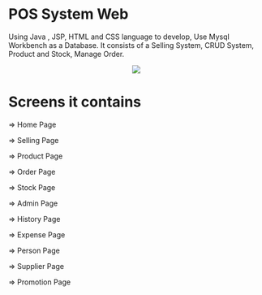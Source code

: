 
# POS System Web
Using Java , JSP, HTML and CSS language to develop, Use Mysql Workbench as a Database. It consists of a Selling System, CRUD System, Product and Stock, Manage Order.
<p align="center">
  <img src="src/Image/Program/pos.png">
<p/>

# Screens it contains
<p> => Home Page <p/>
<p> => Selling Page<p/>
<p> => Product Page  <p/>
<p> => Order Page <p/>
<p> => Stock Page <p/>
<p> => Admin Page <p/>
<p> => History Page <p/>
<p> => Expense Page <p/>
<p> => Person Page <p/>
<p> => Supplier Page <p/>
<p> => Promotion Page <p/>
